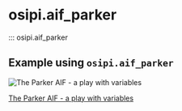 # osipi.aif_parker


::: osipi.aif_parker

## Example using `osipi.aif_parker`

<div class="mkd-glr-thumbcontainer" tooltip="Simulating a Parker AIF with different settings.">
    <!--div class="figure align-default" id="id1"-->
        <img alt="The Parker AIF - a play with variables" src="..\..\../../generated\gallery\aif\images\thumb\mkd_glr_plot_aif_parker_thumb.png" />
        <p class="caption">
            <span class="caption-text">
                <a class="reference internal" href="..\..\../../generated/gallery/aif/plot_aif_parker/">
                    <span class="std std-ref">The Parker AIF - a play with variables</span>
                </a>
            </span>
            <!--a class="headerlink" href="#id1" title="Permalink to this image"></a-->
        </p>
    <!--/div-->
</div>
